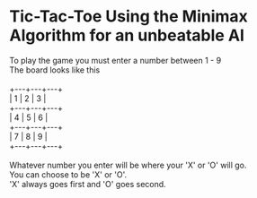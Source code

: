 # Tic-Tac-Toe Using the Minimax Algorithm for an unbeatable AI

To play the game you must enter a number between 1 - 9<br>
The board looks like this<br>
<br>
+---+---+---+<br>
|  1  |  2  |  3  |<br>
+---+---+---+<br>
|  4  |  5  |  6  |<br>
+---+---+---+<br>
|  7  |  8  |  9  |<br>
+---+---+---+<br>
<br>
Whatever number you enter will be where your 'X' or 'O' will go.<br>
You can choose to be 'X' or 'O'.<br>
'X' always goes first and 'O' goes second.
